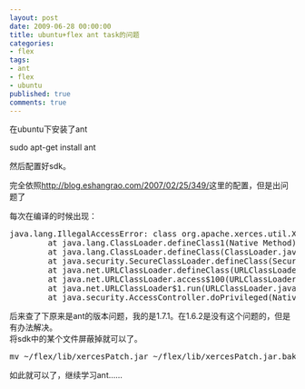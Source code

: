 ```yaml
---
layout: post
date: 2009-06-28 00:00:00
title: ubuntu+flex ant task的问题
categories:
- flex
tags:
- ant
- flex
- ubuntu
published: true
comments: true
---
```

<p>在ubuntu下安装了ant</p>

<p>sudo apt-get install ant</p>

<p>然后配置好sdk。</p>

<p>完全依照<a href="http://blog.eshangrao.com/2007/02/25/349/" target="_blank">http://blog.eshangrao.com/2007/02/25/349/</a>这里的配置，但是出问题了</p>

<p>每次在编译的时候出现：
<pre>java.lang.IllegalAccessError: class org.apache.xerces.util.XMLAttributesMMImpl$AttributeMMImpl cannot access its superclass org.apache.xerces.util.XMLAttributesImpl$Attribute
        at java.lang.ClassLoader.defineClass1(Native Method)
        at java.lang.ClassLoader.defineClass(ClassLoader.java:620)
        at java.security.SecureClassLoader.defineClass(SecureClassLoader.java:124)
        at java.net.URLClassLoader.defineClass(URLClassLoader.java:260)
        at java.net.URLClassLoader.access$100(URLClassLoader.java:56)
        at java.net.URLClassLoader$1.run(URLClassLoader.java:195)
        at java.security.AccessController.doPrivileged(Native Method)</pre>
后来查了下原来是ant的版本问题，我的是1.7.1。在1.6.2是没有这个问题的，但是有办法解决。<br />
将sdk中的某个文件屏蔽掉就可以了。
<pre>mv ~/flex/lib/xercesPatch.jar ~/flex/lib/xercesPatch.jar.bak</pre>
如此就可以了，继续学习ant……</p>

<p></p>
